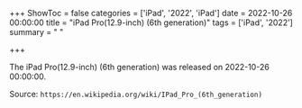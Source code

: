+++
ShowToc = false
categories = ['iPad', '2022', 'iPad']
date = 2022-10-26 00:00:00
title = "iPad Pro(12.9-inch) (6th generation)"
tags = ['iPad', '2022']
summary = " "

+++

The iPad Pro(12.9-inch) (6th generation) was released on 2022-10-26 00:00:00.

Source: `https://en.wikipedia.org/wiki/IPad_Pro_(6th_generation)`


